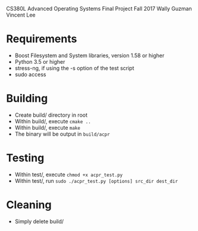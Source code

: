 CS380L Advanced Operating Systems Final Project
Fall 2017
Wally Guzman
Vincent Lee 

Requirements
============
- Boost Filesystem and System libraries, version 1.58 or higher
- Python 3.5 or higher
- stress-ng, if using the -s option of the test script
- sudo access

Building
========
- Create build/ directory in root
- Within build/, execute `cmake ..`
- Within build/, execute `make`
- The binary will be output in `build/acpr`

Testing
=======
- Within test/, execute `chmod +x acpr_test.py`
- Within test/, run `sudo ./acpr_test.py [options] src_dir dest_dir`

Cleaning
========
- Simply delete build/

